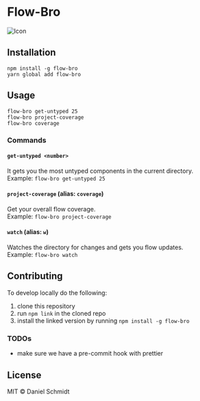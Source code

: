 # Flow-Bro

![Icon](https://i.imgflip.com/1mdkbx.jpg)

## Installation

```
npm install -g flow-bro
yarn global add flow-bro
```

## Usage

```shell
flow-bro get-untyped 25
flow-bro project-coverage
flow-bro coverage
```
### Commands
#### `get-untyped <number>`

It gets you the most untyped components in the current directory. <br>
Example: `flow-bro get-untyped 25`

#### `project-coverage` (alias: `coverage`)

Get your overall flow coverage. <br>
Example: `flow-bro project-coverage`

#### `watch` (alias: `w`)

Watches the directory for changes and gets you flow updates. <br>
Example: `flow-bro watch`

## Contributing

To develop locally do the following:

1. clone this repository
2. run `npm link` in the cloned repo
3. install the linked version by running `npm install -g flow-bro`

### TODOs

- make sure we have a pre-commit hook with prettier

## License

MIT © Daniel Schmidt
